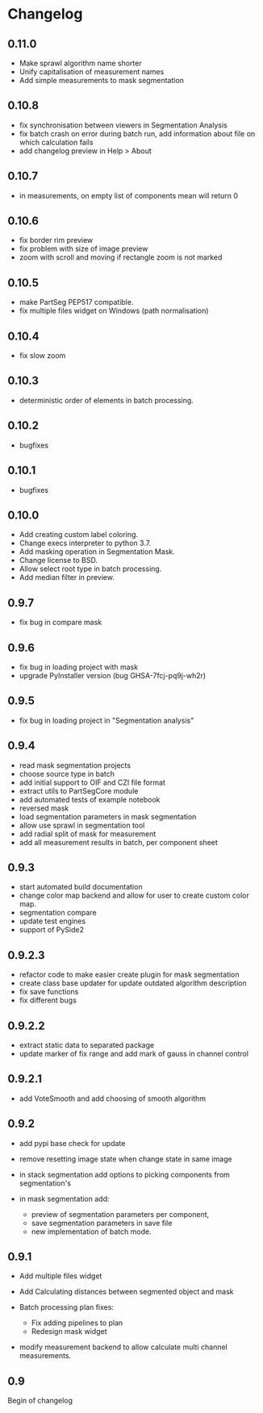 # Changelog

## 0.11.0
-   Make sprawl algorithm name shorter
-   Unify capitalisation of measurement names
-   Add simple measurements to mask segmentation

## 0.10.8
-   fix synchronisation between viewers in Segmentation Analysis
-   fix batch crash on error during batch run, add information about file on which calculation fails
-   add changelog preview in Help > About

## 0.10.7
-   in measurements, on empty list of components mean will return 0

## 0.10.6
-   fix border rim preview
-   fix problem with size of image preview
-   zoom with scroll and moving if rectangle zoom is not marked

## 0.10.5
-   make PartSeg PEP517 compatible.
-   fix multiple files widget on Windows (path normalisation)

## 0.10.4
-   fix slow zoom

## 0.10.3
-   deterministic order of elements in batch processing.

## 0.10.2
-   bugfixes

## 0.10.1
-   bugfixes

## 0.10.0
-   Add creating custom label coloring.
-   Change execs interpreter to python 3.7.
-   Add masking operation in Segmentation Mask.
-   Change license to BSD.
-   Allow select root type in batch processing.
-   Add median filter in preview.

## 0.9.7
-   fix bug in compare mask

## 0.9.6
-   fix bug in loading project with mask
-   upgrade PyInstaller version (bug  GHSA-7fcj-pq9j-wh2r)

## 0.9.5
-   fix bug in loading project in "Segmentation analysis"

## 0.9.4
-   read mask segmentation projects
-   choose source type in batch
-   add initial support to OIF and CZI file format
-   extract utils to PartSegCore module
-   add automated tests of example notebook
-   reversed mask
-   load segmentation parameters in mask segmentation
-   allow use sprawl in segmentation tool
-   add radial split of mask for measurement
-   add all measurement results in batch, per component sheet

## 0.9.3
-   start automated build documentation
-   change color map backend and allow for user to create custom color map.
-   segmentation compare
-   update test engines
-   support of PySide2

## 0.9.2.3
-   refactor code to make easier create plugin for mask segmentation
-   create class base updater for update outdated algorithm description
-   fix save functions
-   fix different bugs

## 0.9.2.2
-   extract static data to separated package
-   update marker of fix range and add mark of gauss in channel control

## 0.9.2.1
-   add VoteSmooth and add choosing of smooth algorithm

## 0.9.2
-   add pypi base check for update

-   remove resetting image state when change state in same image

-   in stack segmentation add options to picking components from segmentation's

-   in mask segmentation add:
    -   preview of segmentation parameters per component,
    -   save segmentation parameters in save file
    -   new implementation of batch mode.

## 0.9.1
-   Add multiple files widget

-   Add Calculating distances between segmented object and mask

-   Batch processing plan fixes:
    -   Fix adding pipelines to plan
    -   Redesign mask widget

-   modify measurement backend to allow calculate multi channel measurements.

## 0.9
Begin of changelog
